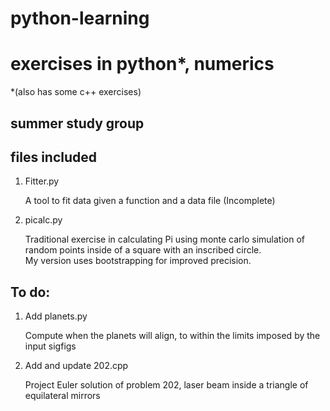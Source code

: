 # python-learning
exercises in python\*, numerics
===================================
\*(also has some c++ exercises)

summer study group
--------------------------------------------
files included
--------------------------------------------
1. Fitter.py

   A tool to fit data given a function and a data file
   (Incomplete)

2. picalc.py

   Traditional exercise in calculating Pi using monte carlo simulation of random points inside of a square with an inscribed circle.  
   My version uses bootstrapping for improved precision.

To do:
---------------------------------------
1. Add planets.py

   Compute when the planets will align, to within the limits imposed by the input sigfigs

2. Add and update 202.cpp
   
   Project Euler solution of problem 202, laser beam inside a triangle of equilateral mirrors
